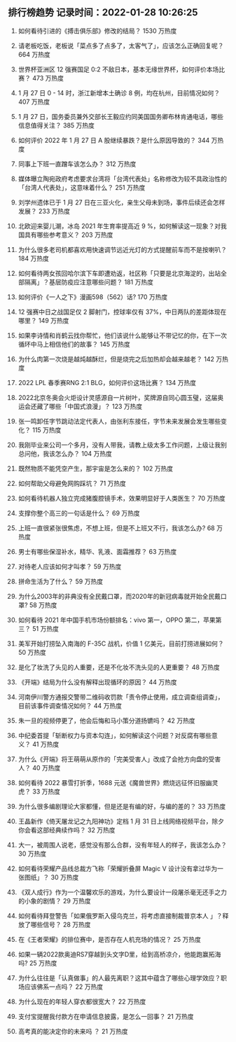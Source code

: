 
## 排行榜趋势 记录时间：2022-01-28 10:26:25
  
  1. 如何看待引进的《搏击俱乐部》修改的结局？ 1530 万热度
    
  2. 请老板吃饭，老板说「菜点多了点多了，太客气了」，应该怎么正确回复呢？ 664 万热度
    
  3. 世界杯亚洲区 12 强赛国足 0:2 不敌日本，基本无缘世界杯，如何评价本场比赛？ 473 万热度
    
  4. 1 月 27 日 0 - 14 时，浙江新增本土确诊 8 例，均在杭州，目前情况如何？ 407 万热度
    
  5. 1 月 27 日，国务委员兼外交部长王毅应约同美国国务卿布林肯通电话，哪些信息值得关注？ 385 万热度
    
  6. 如何评价 2022 年 1 月 27 日 A 股继续暴跌？是什么原因导致的？ 344 万热度
    
  7. 同事上下班一直蹭车该怎么办？ 312 万热度
    
  8. 媒体曝立陶宛政府考虑要求台湾将「台湾代表处」名称修改为较不具政治性的「台湾人代表处」，这意味着什么？ 251 万热度
    
  9. 刘学州遗体已于 1 月 27 日在三亚火化，亲生父母未到场，事件后续还会怎样发展？ 233 万热度
    
  10. 北欧迎来婴儿潮，冰岛 2021 年生育率提高近 9 %，如何解读这一现象？对我国具有哪些参考意义？ 203 万热度
    
  11. 为什么很多老司机都喜欢用快速调节远近光灯的方式提醒前车而不是按喇叭？ 184 万热度
    
  12. 如何看待两女孩回哈尔滨下车即遭劝返，社区称「只要是北京海淀的，出站全部隔离」？基层防疫应注意哪些问题？ 181 万热度
    
  13. 如何评价《一人之下》漫画598（562）话? 170 万热度
    
  14. 12 强赛中日之战国足仅 2 脚射门，控球率仅有 37%，中日两队的差距体现在哪里？ 149 万热度
    
  15. 如果李诗情和肖鹤云找你帮忙，他们该说什么能够让不带记忆的你，在下一次循环中马上相信他们的故事？ 145 万热度
    
  16. 为什么肉第一次烧是越炖越酥烂，但是烧完之后加热却会越来越老？ 142 万热度
    
  17. 2022 LPL 春季赛RNG 2:1 BLG，如何评价这场比赛？ 134 万热度
    
  18. 2022北京冬奥会火炬设计灵感源自一片树叶，奖牌源自同心圆玉璧，这届奥运会还藏了哪些「中国式浪漫」？ 123 万热度
    
  19. 张一鸣卸任字节跳动法定代表人，由张利东接任，字节未来发展会发生哪些变化？ 115 万热度
    
  20. 我刚毕业来公司一个多月，没有人带我，请教上级太多工作问题，上级让我别总问他，我该怎么办？ 104 万热度
    
  21. 既然物质不能凭空产生，那宇宙是怎么来的？ 102 万热度
    
  22. 如何帮助父母避免网购踩坑？ 71 万热度
    
  23. 如何看待机器人独立完成猪腹腔镜手术，效果明显好于人类医生？ 70 万热度
    
  24. 支撑你整个高三的一句话是什么？ 69 万热度
    
  25. 上班一直很紧张很焦虑，不想上班，但是不上班又不行，我该怎么办? 68 万热度
    
  26. 男士有哪些保湿补水，精华、乳液、面霜推荐？ 63 万热度
    
  27. 对待老人应该如何才叫孝？ 59 万热度
    
  28. 拼命生活为了什么？ 59 万热度
    
  29. 为什么2003年的非典没有全民戴口罩，而2020年的新冠病毒就开始全民戴口罩? 58 万热度
    
  30. 如何看待 2021 年中国手机市场份额排名：vivo 第一，OPPO 第二，苹果第三？ 51 万热度
    
  31. 美军开始打捞坠入南海的 F-35C 战机，价值 1 亿美元，目前打捞进展如何？ 50 万热度
    
  32. 是化了妆洗了头见的人重要，还是不化妆不洗头见的人更重要？ 48 万热度
    
  33. 《开端》结局为什么没有解释出现循环的原因？ 44 万热度
    
  34. 河南伊川警方通报交警带二维码收罚款「责令停止使用，成立调查组调查」，目前该事件调查情况如何？ 44 万热度
    
  35. 朱一旦的视频停更了，他会后悔和马小策分道扬镳吗？ 42 万热度
    
  36. 中纪委首提「斩断权力与资本勾连」，如何解读这个问题？对反腐有哪些意义？ 41 万热度
    
  37. 为什么《开端》将王萌萌从原作的「完美受害人」改成了会抢方向盘的受害人？ 40 万热度
    
  38. 如何看待 2022 暴雪打折季，1688 元送《魔兽世界》燃烧远征怀旧服幽灵虎？ 33 万热度
    
  39. 为什么很多编剧理论大家都懂，但是还是有编的好，与编的差的？ 33 万热度
    
  40. 王晶新作《倚天屠龙记之九阳神功》定档 1 月 31 日上线网络视频平台，除夕你会看这部经典续作吗？ 32 万热度
    
  41. 大一，被周围人说老，感觉没有那么合群，没有年轻人的样子，我该怎么办？ 30 万热度
    
  42. 如何看待荣耀产品线总裁方飞称「荣耀折叠屏 Magic V 设计没有拿过华为一张图纸」？ 30 万热度
    
  43. 《双人成行》作为一个温馨欢乐的游戏，为什么要设计一段屠杀毫无还手之力的小象的剧情？ 29 万热度
    
  44. 如何看待拜登警告「如果俄罗斯入侵乌克兰，将考虑直接制裁普京本人 」？释放了哪些信号？ 28 万热度
    
  45. 在《王者荣耀》的排位赛中，是否存在人机充场的情况？ 25 万热度
    
  46. 如果一辆2022款奥迪RS7穿越到头文字D里，给到高桥凉介，他能跑赢拓海吗? 25 万热度
    
  47. 为什么往往是「认真做事」的人最先离职？这其中蕴含了哪些心理学效应？职场应该佛系一点吗？ 22 万热度
    
  48. 为什么现在的年轻人穿衣都很宽大？ 22 万热度
    
  49. 支付宝提醒我付款方在申请信息披露，是怎么一回事？ 21 万热度
    
  50. 高考真的能决定你的未来吗 ？ 21 万热度
    
